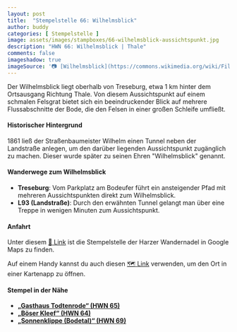 ```yaml
---
layout: post
title:  "Stempelstelle 66: Wilhelmsblick"
author: buddy
categories: [ Stempelstelle ]
image: assets/images/stampboxes/66-wilhelmsblick-aussichtspunkt.jpg
description: "HWN 66: Wilhelmsblick | Thale"
comments: false
imageshadow: true
imageSource: '📷 [Wilhelmsblick](https://commons.wikimedia.org/wiki/File:Wilhelmsblick.jpg) von <a href="//commons.wikimedia.org/wiki/User:B.Thomas95" title="User:B.Thomas95">Thomas Binder</a> unter Lizenz [CC BY-SA 4.0](https://creativecommons.org/licenses/by-sa/4.0)'
---
```


Der Wilhelmsblick liegt oberhalb von Treseburg, etwa 1 km hinter dem Ortsausgang Richtung Thale. Von diesem Aussichtspunkt auf einem schmalen Felsgrat bietet sich ein beeindruckender Blick auf mehrere Flussabschnitte der Bode, die den Felsen in einer großen Schleife umfließt.

#### Historischer Hintergrund

1861 ließ der Straßenbaumeister Wilhelm einen Tunnel neben der Landstraße anlegen, um den darüber liegenden Aussichtspunkt zugänglich zu machen. Dieser wurde später zu seinen Ehren "Wilhelmsblick" genannt.

#### Wanderwege zum Wilhelmsblick

- **Treseburg**: Vom Parkplatz am Bodeufer führt ein ansteigender Pfad mit mehreren Aussichtspunkten direkt zum Wilhelmsblick.
- **L93 (Landstraße)**: Durch den erwähnten Tunnel gelangt man über eine Treppe in wenigen Minuten zum Aussichtspunkt.

#### Anfahrt

Unter diesem [📍 Link](https://www.google.com/maps/dir/?api=1&origin=&destination=51.7231%2C%2010.96613) ist die Stempelstelle der Harzer Wandernadel in Google Maps zu finden.

<div class="android-only">
  Auf einem Handy kannst du auch diesen 
  <a href="geo:51.7231,10.96613">🗺️ Link</a> 
  verwenden, um den Ort in einer Kartenapp zu öffnen.
  <p></p>
</div>

#### Stempel in der Nähe

- [**„Gasthaus Todtenrode“ (HWN 65)**](/stempelstelle-065-gasthaus-todtenrode)
- [**„Böser Kleef“ (HWN 64)**](/stempelstelle-064-boeser-kleef-aussichtspunkt)
- [**„Sonnenklippe (Bodetal)“ (HWN 69)**](/stempelstelle-069-sonnenklippe-bodetal)
